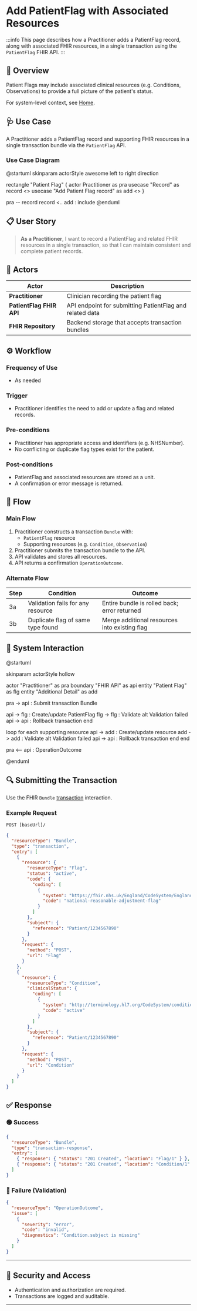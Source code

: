 # Add PatientFlag with Associated Resources

:::info
This page describes how a Practitioner adds a PatientFlag record, along with associated FHIR resources, in a single transaction using the `PatientFlag` FHIR API.
:::

## 📘 Overview

Patient Flags may include associated clinical resources (e.g. Conditions, Observations) to provide a full picture of the patient's status.

For system-level context, see [Home](Home).

## 🩺 Use Case

A Practitioner adds a PatientFlag record and supporting FHIR resources in a single transaction bundle via the `PatientFlag` API.

### Use Case Diagram

<plantuml>
@startuml
skinparam actorStyle awesome
left to right direction

rectangle "Patient Flag" {
  actor Practitioner as pra
  usecase "Record" as record <<abstract>>
  usecase "Add Patient Flag record" as add <<abstract>>
}

pra -- record
record <.. add : include
@enduml
</plantuml>

## 📋 User Story

> **As a Practitioner**, I want to record a PatientFlag and related FHIR resources in a single transaction, so that I can maintain consistent and complete patient records.

## 👥 Actors

| Actor                        | Description                                                |
|-----------------------------|------------------------------------------------------------|
| **Practitioner**            | Clinician recording the patient flag                       |
| **PatientFlag FHIR API**    | API endpoint for submitting PatientFlag and related data   |
| **FHIR Repository**         | Backend storage that accepts transaction bundles           |

## ⚙️ Workflow

### Frequency of Use
- As needed

### Trigger
- Practitioner identifies the need to add or update a flag and related records.

### Pre-conditions
- Practitioner has appropriate access and identifiers (e.g. NHSNumber).
- No conflicting or duplicate flag types exist for the patient.

### Post-conditions
- PatientFlag and associated resources are stored as a unit.
- A confirmation or error message is returned.

## 🔄 Flow

### Main Flow

1. Practitioner constructs a transaction `Bundle` with:
   - `PatientFlag` resource
   - Supporting resources (e.g. `Condition`, `Observation`)
2. Practitioner submits the transaction bundle to the API.
3. API validates and stores all resources.
4. API returns a confirmation `OperationOutcome`.

### Alternate Flow

| Step | Condition                                   | Outcome                                              |
|------|---------------------------------------------|------------------------------------------------------|
| 3a   | Validation fails for any resource            | Entire bundle is rolled back; error returned         |
| 3b   | Duplicate flag of same type found            | Merge additional resources into existing flag        |

## 🧩 System Interaction

<plantuml>
@startuml

skinparam actorStyle hollow

actor        "Practitioner"     as pra
boundary     "FHIR API"         as api
entity       "Patient Flag"     as flg
entity       "Additional Detail"  as add

pra ->  api : Submit transaction Bundle

api ->  flg : Create/update PatientFlag
flg ->  flg : Validate
alt Validation failed
  api -> api : Rollback transaction
end

loop for each supporting resource
  api -> add : Create/update resource
  add -> add : Validate
  alt Validation failed
    api -> api : Rollback transaction
  end
end

pra <-- api : OperationOutcome

@enduml
</plantuml>

## 🔍 Submitting the Transaction

Use the FHIR `Bundle` [transaction](http://hl7.org/fhir/R4/bundle.html#transaction) interaction.

### Example Request

```
POST [baseUrl]/
```

```json
{
  "resourceType": "Bundle",
  "type": "transaction",
  "entry": [
    {
      "resource": {
        "resourceType": "Flag",
        "status": "active",
        "code": {
          "coding": [
            {
              "system": "https://fhir.nhs.uk/England/CodeSystem/England-FlagCategoryPatient",
              "code": "national-reasonable-adjustment-flag"
            }
          ]
        },
        "subject": {
          "reference": "Patient/1234567890"
        }
      },
      "request": {
        "method": "POST",
        "url": "Flag"
      }
    },
    {
      "resource": {
        "resourceType": "Condition",
        "clinicalStatus": {
          "coding": [
            {
              "system": "http://terminology.hl7.org/CodeSystem/condition-clinical",
              "code": "active"
            }
          ]
        },
        "subject": {
          "reference": "Patient/1234567890"
        }
      },
      "request": {
        "method": "POST",
        "url": "Condition"
      }
    }
  ]
}
```

## ✅ Response

### 🟢 Success

```json
{
  "resourceType": "Bundle",
  "type": "transaction-response",
  "entry": [
    { "response": { "status": "201 Created", "location": "Flag/1" } },
    { "response": { "status": "201 Created", "location": "Condition/1" } }
  ]
}
```

### 🔴 Failure (Validation)

```json
{
  "resourceType": "OperationOutcome",
  "issue": [
    {
      "severity": "error",
      "code": "invalid",
      "diagnostics": "Condition.subject is missing"
    }
  ]
}
```

---

## 🔐 Security and Access

- Authentication and authorization are required.
- Transactions are logged and auditable.

---
